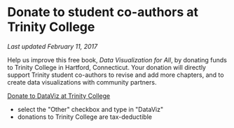 # Donate to student co-authors at Trinity College
*Last updated February 11, 2017*

Help us improve this free book, *Data Visualization for All*, by donating funds to Trinity College in Hartford, Connecticut. Your donation will directly support Trinity student co-authors to revise and add more chapters, and to create data visualizations with community partners. 

[Donate to DataViz at Trinity College](https://securelb.imodules.com/s/1490/index-3col-form.aspx?sid=1490&gid=1&pgid=1188&cid=2232)
- select the "Other" checkbox and type in "DataViz"
- donations to Trinity College are tax-deductible
